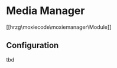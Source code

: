 Media Manager
=============

[[hrzg\moxiecode\moxiemanager\Module]]

Configuration
-------------

tbd